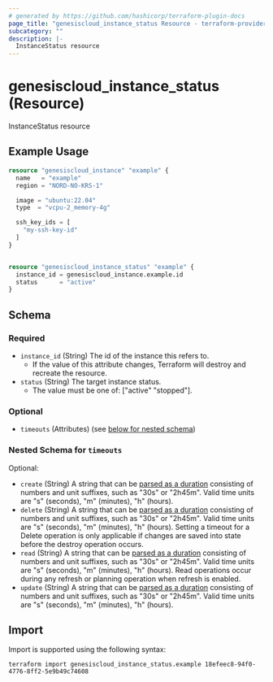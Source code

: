 ```yaml
---
# generated by https://github.com/hashicorp/terraform-plugin-docs
page_title: "genesiscloud_instance_status Resource - terraform-provider-genesiscloud"
subcategory: ""
description: |-
  InstanceStatus resource
---
```


# genesiscloud_instance_status (Resource)

InstanceStatus resource

## Example Usage

```terraform
resource "genesiscloud_instance" "example" {
  name   = "example"
  region = "NORD-NO-KRS-1"

  image = "ubuntu:22.04"
  type  = "vcpu-2_memory-4g"

  ssh_key_ids = [
    "my-ssh-key-id"
  ]
}


resource "genesiscloud_instance_status" "example" {
  instance_id = genesiscloud_instance.example.id
  status      = "active"
}
```

<!-- schema generated by tfplugindocs -->
## Schema

### Required

- `instance_id` (String) The id of the instance this refers to.
  - If the value of this attribute changes, Terraform will destroy and recreate the resource.
- `status` (String) The target instance status.
  - The value must be one of: ["active" "stopped"].

### Optional

- `timeouts` (Attributes) (see [below for nested schema](#nestedatt--timeouts))

<a id="nestedatt--timeouts"></a>
### Nested Schema for `timeouts`

Optional:

- `create` (String) A string that can be [parsed as a duration](https://pkg.go.dev/time#ParseDuration) consisting of numbers and unit suffixes, such as "30s" or "2h45m". Valid time units are "s" (seconds), "m" (minutes), "h" (hours).
- `delete` (String) A string that can be [parsed as a duration](https://pkg.go.dev/time#ParseDuration) consisting of numbers and unit suffixes, such as "30s" or "2h45m". Valid time units are "s" (seconds), "m" (minutes), "h" (hours). Setting a timeout for a Delete operation is only applicable if changes are saved into state before the destroy operation occurs.
- `read` (String) A string that can be [parsed as a duration](https://pkg.go.dev/time#ParseDuration) consisting of numbers and unit suffixes, such as "30s" or "2h45m". Valid time units are "s" (seconds), "m" (minutes), "h" (hours). Read operations occur during any refresh or planning operation when refresh is enabled.
- `update` (String) A string that can be [parsed as a duration](https://pkg.go.dev/time#ParseDuration) consisting of numbers and unit suffixes, such as "30s" or "2h45m". Valid time units are "s" (seconds), "m" (minutes), "h" (hours).

## Import

Import is supported using the following syntax:

```shell
terraform import genesiscloud_instance_status.example 18efeec8-94f0-4776-8ff2-5e9b49c74608
```
